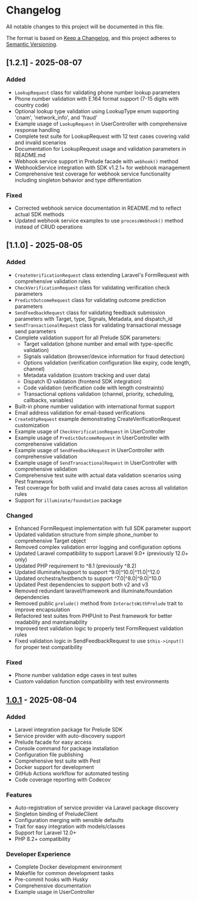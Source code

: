 # Changelog

All notable changes to this project will be documented in this file.

The format is based on [Keep a Changelog](https://keepachangelog.com/en/1.0.0/),
and this project adheres to [Semantic Versioning](https://semver.org/spec/v2.0.0.html).

## [1.2.1] - 2025-08-07

### Added
- `LookupRequest` class for validating phone number lookup parameters
- Phone number validation with E.164 format support (7-15 digits with country code)
- Optional lookup type validation using LookupType enum supporting 'cnam', 'network_info', and 'fraud'
- Example usage of `LookupRequest` in UserController with comprehensive response handling
- Complete test suite for LookupRequest with 12 test cases covering valid and invalid scenarios
- Documentation for LookupRequest usage and validation parameters in README.md
- Webhook service support in Prelude facade with `webhook()` method
- WebhookService integration with SDK v1.2.1+ for webhook management
- Comprehensive test coverage for webhook service functionality including singleton behavior and type differentiation

### Fixed
- Corrected webhook service documentation in README.md to reflect actual SDK methods
- Updated webhook service examples to use `processWebhook()` method instead of CRUD operations

## [1.1.0] - 2025-08-05

### Added
- `CreateVerificationRequest` class extending Laravel's FormRequest with comprehensive validation rules
- `CheckVerificationRequest` class for validating verification check parameters
- `PredictOutcomeRequest` class for validating outcome prediction parameters
- `SendFeedbackRequest` class for validating feedback submission parameters with Target, type, Signals, Metadata, and dispatch_id
- `SendTransactionalRequest` class for validating transactional message send parameters
- Complete validation support for all Prelude SDK parameters:
  - Target validation (phone number and email with type-specific validation)
  - Signals validation (browser/device information for fraud detection)
  - Options validation (verification configuration like expiry, code length, channel)
  - Metadata validation (custom tracking and user data)
  - Dispatch ID validation (frontend SDK integration)
  - Code validation (verification code with length constraints)
  - Transactional options validation (channel, priority, scheduling, callbacks, variables)
- Built-in phone number validation with international format support
- Email address validation for email-based verifications
- `CreateOtpRequest` example demonstrating CreateVerificationRequest customization
- Example usage of `CheckVerificationRequest` in UserController
- Example usage of `PredictOutcomeRequest` in UserController with comprehensive validation
- Example usage of `SendFeedbackRequest` in UserController with comprehensive validation
- Example usage of `SendTransactionalRequest` in UserController with comprehensive validation
- Comprehensive test suite with actual data validation scenarios using Pest framework
- Test coverage for both valid and invalid data cases across all validation rules
- Support for `illuminate/foundation` package

### Changed
- Enhanced FormRequest implementation with full SDK parameter support
- Updated validation structure from simple phone_number to comprehensive Target object
- Removed complex validation error logging and configuration options
- Updated Laravel compatibility to support Laravel 9.0+ (previously 12.0+ only)
- Updated PHP requirement to ^8.1 (previously ^8.2)
- Updated illuminate/support to support ^9.0|^10.0|^11.0|^12.0
- Updated orchestra/testbench to support ^7.0|^8.0|^9.0|^10.0
- Updated Pest dependencies to support both v2 and v3
- Removed redundant laravel/framework and illuminate/foundation dependencies
- Removed public `prelude()` method from `InteractsWithPrelude` trait to improve encapsulation
- Refactored test suites from PHPUnit to Pest framework for better readability and maintainability
- Improved test validation logic to properly test FormRequest validation rules
- Fixed validation logic in SendFeedbackRequest to use `$this->input()` for proper test compatibility

### Fixed
- Phone number validation edge cases in test suites
- Custom validation function compatibility with test environments

## [1.0.1] - 2025-08-04

### Added
- Laravel integration package for Prelude SDK
- Service provider with auto-discovery support
- Prelude facade for easy access
- Console command for package installation
- Configuration file publishing
- Comprehensive test suite with Pest
- Docker support for development
- GitHub Actions workflow for automated testing
- Code coverage reporting with Codecov

### Features
- Auto-registration of service provider via Laravel package discovery
- Singleton binding of PreludeClient
- Configuration merging with sensible defaults
- Trait for easy integration with models/classes
- Support for Laravel 12.0+
- PHP 8.2+ compatibility

### Developer Experience
- Complete Docker development environment
- Makefile for common development tasks
- Pre-commit hooks with Husky
- Comprehensive documentation
- Example usage in UserController

[Unreleased]: https://github.com/prelude-so/laravel/compare/v1.0.1...HEAD
[1.0.1]: https://github.com/prelude-so/laravel/releases/tag/v1.0.1